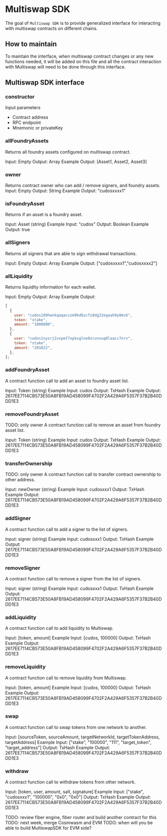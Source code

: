 # Multiswap SDK

The goal of `Multiswap SDK` is to provide generalized interface for interacting with multiswap contracts on different chains.

## How to maintain

To maintain the interface, when multiswap contract changes or any new functions needed, it will be added on this file and all the contract interaction with Multiswap will need to be done through this interface.

## Multiswap SDK interface

### constructor

Input parameters

- Contract address
- RPC endpoint
- Mnemonic or privateKey

### allFoundryAssets

Returns all foundry assets configured on multiswap contract.

Input: Empty
Output: Array<String>
Example Output: [Asset1, Asset2, Asset3]

### owner

Returns contract owner who can add / remove signers, and foundry assets.
Input: Empty
Output: String
Example Output: "cudosxxxx1"

### isFoundryAsset

Returns if an asset is a foundry asset.

Input: Asset (string)
Example Input: "cudos"
Output: Boolean
Example Output: true

### allSigners

Returns all signers that are able to sign withdrawal transactions.

Input: Empty
Output: Array<String>
Example Output: ["cudosxxxx1","cudosxxxx2"]

### allLiquidity

Returns liquidity information for each wallet.

Input: Empty
Output: Array<Liquidity>
Example Output:

```js
[
  {
    user: "cudos189hwnkqaqacszm9kd6zcfz8dg22egaah9y0mc6",
    token: "stake",
    amount: "1000000",
  },
  {
    user: "cudos1nysrj2xxpm77xpkvglne0zcvnxuq0laacc7nrv",
    token: "stake",
    amount: "201822",
  },
];
```

### addFoundryAsset

A contract function call to add an asset to foundry asset list.

Input: Token (string)
Example Input: cudos
Output: TxHash
Example Output: 2617EE7114CB573E50A8FB19AD458099F4702F2A429A6F5357F37B2B40DDD1E3

### removeFoundryAsset

TODO: only owner
A contract function call to remove an asset from foundry asset list.

Input: Token (string)
Example Input: cudos
Output: TxHash
Example Output: 2617EE7114CB573E50A8FB19AD458099F4702F2A429A6F5357F37B2B40DDD1E3

### transferOwnership

TODO: only owner
A contract function call to transfer contract ownership to other address.

Input: newOwner (string)
Example Input: cudosxxx1
Output: TxHash
Example Output: 2617EE7114CB573E50A8FB19AD458099F4702F2A429A6F5357F37B2B40DDD1E3

### addSigner

A contract function call to add a signer to the list of signers.

Input: signer (string)
Example Input: cudosxxx1
Output: TxHash
Example Output: 2617EE7114CB573E50A8FB19AD458099F4702F2A429A6F5357F37B2B40DDD1E3

### removeSigner

A contract function call to remove a signer from the list of signers.

Input: signer (string)
Example Input: cudosxxx1
Output: TxHash
Example Output: 2617EE7114CB573E50A8FB19AD458099F4702F2A429A6F5357F37B2B40DDD1E3

### addLiquidity

A contract function call to add liquidity to Multiswap.

Input: [token, amount]
Example Input: [cudos, 100000]
Output: TxHash
Example Output: 2617EE7114CB573E50A8FB19AD458099F4702F2A429A6F5357F37B2B40DDD1E3

### removeLiquidity

A contract function call to remove liquidity from Multiswap.

Input: [token, amount]
Example Input: [cudos, 100000]
Output: TxHash
Example Output: 2617EE7114CB573E50A8FB19AD458099F4702F2A429A6F5357F37B2B40DDD1E3

### swap

A contract function call to swap tokens from one network to another.

Input: [sourceToken, sourceAmount, targetNetworkId, targetTokenAddress, targetAddress]
Example Input: ["stake", "100000", "111", "target_token", "target_address"]
Output: TxHash
Example Output: 2617EE7114CB573E50A8FB19AD458099F4702F2A429A6F5357F37B2B40DDD1E3

### withdraw

A contract function call to withdraw tokens from other network.

Input: [token, user, amount, salt, signature]
Example Input: ["stake", "cudosxxx1", "100000", "0x0", "0x0"]
Output: TxHash
Example Output: 2617EE7114CB573E50A8FB19AD458099F4702F2A429A6F5357F37B2B40DDD1E3

TODO: review fiber engine, fiber router and build another contract for this
TODO: next week, merge Cosmwasm and EVM
TODO: when will you be able to build MultiswapSDK for EVM side?
